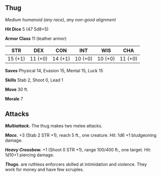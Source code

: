 ## Thug

*Medium humanoid (any race), any non-good alignment*

**Hit Dice** 5 (47 5d8+5)

**Armor Class** 11 (leather armor)

| STR     | DEX     | CON     | INT     | WIS     | CHA     |
|---------|---------|---------|---------|---------|---------|
| 15 (+1) | 11 (+0) | 14 (+1) | 10 (+0) | 10 (+0) | 11 (+0) |

**Saves** Physical 14, Evasion 15, Mental 15, Luck 15

**Skills** Stab 2, Shoot 0, Lead 1

**Move** 30 ft.

**Morale** 7

## Attacks

***Multiattack.*** The thug makes two melee attacks.

***Mace.*** +3 (Stab 2 STR +1), reach 5 ft., one creature. Hit: 1d6 +1 bludgeoning damage.

***Heavy Crossbow.*** +1 (Shoot 0 STR +1), range 100/400 ft., one target. Hit: 1d10+1 piercing damage.

***Thugs.*** are ruthless enforcers skilled at intimidation and violence. They work for money and have few scruples.

